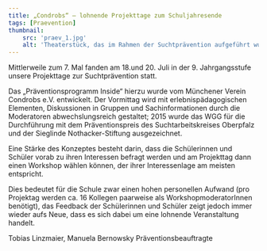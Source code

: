 ```yaml
---
title: „Condrobs“ – lohnende Projekttage zum Schuljahresende
tags: [Praevention]
thumbnail: 
    src: 'praev_1.jpg'
    alt: 'Theaterstück, das im Rahmen der Suchtprävention aufgeführt wurde.'
---
```


Mittlerweile zum 7. Mal fanden am 18.und 20. Juli in der 9. Jahrgangsstufe unsere Projekttage zur Suchtprävention statt.

Das „Präventionsprogramm Inside“ hierzu wurde vom Münchener Verein Condrobs e.V. entwickelt. Der Vormittag wird mit erlebnispädagogischen Elementen, Diskussionen in Gruppen und Sachinformationen durch die Moderatoren abwechslungsreich gestaltet; 2015 wurde das WGG für die Durchführung mit dem Präventionspreis des Suchtarbeitskreises Oberpfalz und der Sieglinde Nothacker-Stiftung ausgezeichnet.

Eine Stärke des Konzeptes besteht darin, dass die Schülerinnen und Schüler vorab zu ihren Interessen befragt werden und am Projekttag dann einen Workshop wählen können, der ihrer Interessenlage am meisten entspricht.

Dies bedeutet für die Schule zwar einen hohen personellen Aufwand (pro Projektag werden ca. 16 Kollegen paarweise als WorkshopmoderatorInnen benötigt), das Feedback der Schülerinnen und Schüler zeigt jedoch immer wieder aufs Neue, dass es sich dabei um eine lohnende Veranstaltung handelt.

Tobias Linzmaier, Manuela Bernowsky
Präventionsbeauftragte